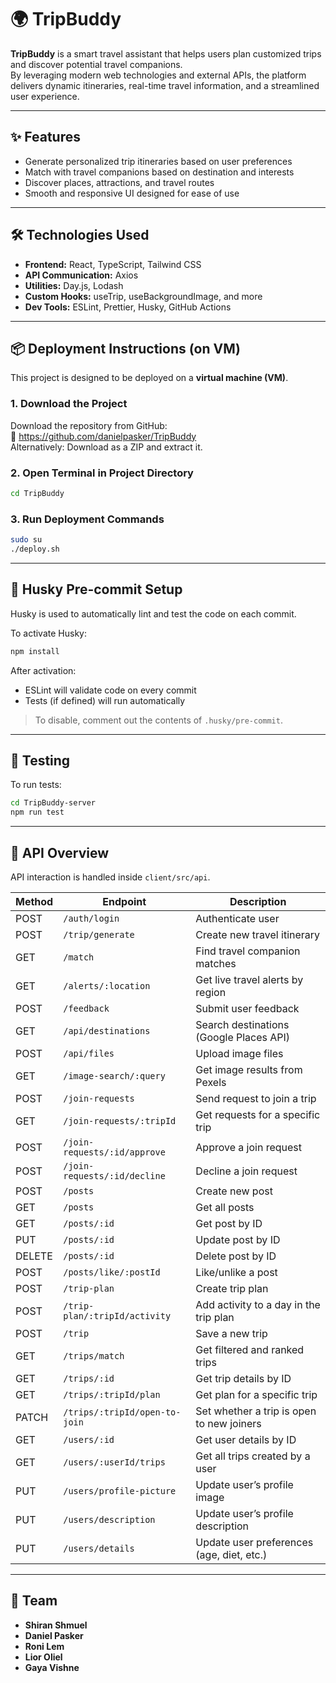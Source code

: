 # 🌍 TripBuddy

**TripBuddy** is a smart travel assistant that helps users plan customized trips and discover potential travel companions.  
By leveraging modern web technologies and external APIs, the platform delivers dynamic itineraries, real-time travel information, and a streamlined user experience.

---

## ✨ Features

- Generate personalized trip itineraries based on user preferences  
- Match with travel companions based on destination and interests  
- Discover places, attractions, and travel routes  
- Smooth and responsive UI designed for ease of use

---

## 🛠️ Technologies Used

- **Frontend:** React, TypeScript, Tailwind CSS  
- **API Communication:** Axios  
- **Utilities:** Day.js, Lodash  
- **Custom Hooks:** useTrip, useBackgroundImage, and more  
- **Dev Tools:** ESLint, Prettier, Husky, GitHub Actions

---

## 📦 Deployment Instructions (on VM)

This project is designed to be deployed on a **virtual machine (VM)**.

### 1. Download the Project

Download the repository from GitHub:  
🔗 https://github.com/danielpasker/TripBuddy  
Alternatively: Download as a ZIP and extract it.

### 2. Open Terminal in Project Directory

```bash
cd TripBuddy
```

### 3. Run Deployment Commands

```bash
sudo su
./deploy.sh
```

---

## 🧩 Husky Pre-commit Setup

Husky is used to automatically lint and test the code on each commit.

To activate Husky:

```bash
npm install
```

After activation:

- ESLint will validate code on every commit  
- Tests (if defined) will run automatically

> To disable, comment out the contents of `.husky/pre-commit`.

---

## 🧪 Testing

To run tests:

```bash
cd TripBuddy-server
npm run test
```

---

## 🔌 API Overview

API interaction is handled inside `client/src/api`.

| Method | Endpoint                      | Description                                 |
|--------|-------------------------------|---------------------------------------------|
| POST   | `/auth/login`                 | Authenticate user                           |
| POST   | `/trip/generate`              | Create new travel itinerary                 |
| GET    | `/match`                      | Find travel companion matches               |
| GET    | `/alerts/:location`           | Get live travel alerts by region            |
| POST   | `/feedback`                   | Submit user feedback                        |
| GET    | `/api/destinations`           | Search destinations (Google Places API)     |
| POST   | `/api/files`                  | Upload image files                          |
| GET    | `/image-search/:query`        | Get image results from Pexels               |
| POST   | `/join-requests`              | Send request to join a trip                 |
| GET    | `/join-requests/:tripId`      | Get requests for a specific trip            |
| POST   | `/join-requests/:id/approve`  | Approve a join request                      |
| POST   | `/join-requests/:id/decline`  | Decline a join request                      |
| POST   | `/posts`                      | Create new post                             |
| GET    | `/posts`                      | Get all posts                               |
| GET    | `/posts/:id`                  | Get post by ID                              |
| PUT    | `/posts/:id`                  | Update post by ID                           |
| DELETE | `/posts/:id`                  | Delete post by ID                           |
| POST   | `/posts/like/:postId`         | Like/unlike a post                          |
| POST   | `/trip-plan`                  | Create trip plan                            |
| POST   | `/trip-plan/:tripId/activity` | Add activity to a day in the trip plan      |
| POST   | `/trip`                       | Save a new trip                             |
| GET    | `/trips/match`                | Get filtered and ranked trips               |
| GET    | `/trips/:id`                  | Get trip details by ID                      |
| GET    | `/trips/:tripId/plan`         | Get plan for a specific trip                |
| PATCH  | `/trips/:tripId/open-to-join` | Set whether a trip is open to new joiners   |
| GET    | `/users/:id`                  | Get user details by ID                      |
| GET    | `/users/:userId/trips`        | Get all trips created by a user             |
| PUT    | `/users/profile-picture`      | Update user’s profile image                 |
| PUT    | `/users/description`          | Update user’s profile description           |
| PUT    | `/users/details`              | Update user preferences (age, diet, etc.)   |

---

## 👥 Team

- **Shiran Shmuel**  
- **Daniel Pasker**  
- **Roni Lem**  
- **Lior Oliel**  
- **Gaya Vishne**